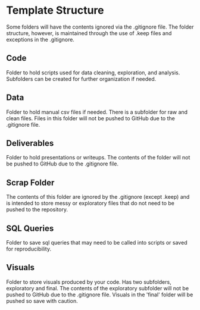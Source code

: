 # Template Structure
Some folders will have the contents ignored via the .gitignore file. The folder structure, however, is maintained through the use of .keep files and exceptions in the .gitignore.

## Code
Folder to hold scripts used for data cleaning, exploration, and analysis. Subfolders can be created for further organization if needed.

## Data
Folder to hold manual csv files if needed. There is a subfolder for raw and clean files. Files in this folder will not be pushed to GitHub due to the .gitignore file.

## Deliverables
Folder to hold presentations or writeups. The contents of the folder will not be pushed to GitHub due to the .gitignore file. 

## Scrap Folder
The contents of this folder are ignored by the .gitignore (except .keep) and is intended to store messy or exploratory files that do not need to be pushed to the repository.

## SQL Queries
Folder to save sql queries that may need to be called into scripts or saved for reproducibility.

## Visuals
Folder to store visuals produced by your code. Has two subfolders, exploratory and final. The contents of the exploratory subfolder will not be pushed to GitHub due to the .gitignore file. Visuals in the 'final' folder will be pushed so save with caution.
